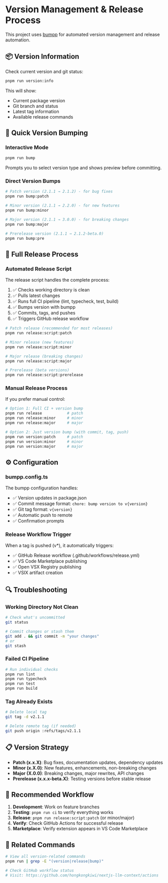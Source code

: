 # Version Management & Release Process

This project uses [bumpp](https://github.com/antfu/bumpp) for automated version management and release automation.

## 📦 Version Information

Check current version and git status:

```bash
pnpm run version:info
```

This will show:
- Current package version
- Git branch and status
- Latest tag information
- Available release commands

## 🚀 Quick Version Bumping

### Interactive Mode
```bash
pnpm run bump
```
Prompts you to select version type and shows preview before committing.

### Direct Version Bumps
```bash
# Patch version (2.1.1 → 2.1.2) - for bug fixes
pnpm run bump:patch

# Minor version (2.1.1 → 2.2.0) - for new features
pnpm run bump:minor

# Major version (2.1.1 → 3.0.0) - for breaking changes
pnpm run bump:major

# Prerelease version (2.1.1 → 2.1.2-beta.0)
pnpm run bump:pre
```

## 🎯 Full Release Process

### Automated Release Script
The release script handles the complete process:
1. ✅ Checks working directory is clean
2. ✅ Pulls latest changes
3. ✅ Runs full CI pipeline (lint, typecheck, test, build)
4. ✅ Bumps version with bumpp
5. ✅ Commits, tags, and pushes
6. ✅ Triggers GitHub release workflow

```bash
# Patch release (recommended for most releases)
pnpm run release:script:patch

# Minor release (new features)
pnpm run release:script:minor  

# Major release (breaking changes)
pnpm run release:script:major

# Prerelease (beta versions)
pnpm run release:script:prerelease
```

### Manual Release Process
If you prefer manual control:

```bash
# Option 1: Full CI + version bump
pnpm run release           # patch
pnpm run release:minor     # minor  
pnpm run release:major     # major

# Option 2: Just version bump (with commit, tag, push)
pnpm run version:patch     # patch
pnpm run version:minor     # minor
pnpm run version:major     # major
```

## ⚙️ Configuration

### bumpp.config.ts
The bumpp configuration handles:
- ✅ Version updates in package.json
- ✅ Commit message format: `chore: bump version to v{version}`
- ✅ Git tag format: `v{version}`
- ✅ Automatic push to remote
- ✅ Confirmation prompts

### Release Workflow Trigger
When a tag is pushed (v*), it automatically triggers:
- ✅ GitHub Release workflow (.github/workflows/release.yml)
- ✅ VS Code Marketplace publishing
- ✅ Open VSX Registry publishing
- ✅ VSIX artifact creation

## 🔍 Troubleshooting

### Working Directory Not Clean
```bash
# Check what's uncommitted
git status

# Commit changes or stash them
git add . && git commit -m "your changes"
# or
git stash
```

### Failed CI Pipeline
```bash
# Run individual checks
pnpm run lint
pnpm run typecheck  
pnpm run test
pnpm run build
```

### Tag Already Exists
```bash
# Delete local tag
git tag -d v2.1.1

# Delete remote tag (if needed)
git push origin :refs/tags/v2.1.1
```

## 📋 Version Strategy

- **Patch (x.x.X)**: Bug fixes, documentation updates, dependency updates
- **Minor (x.X.0)**: New features, enhancements, non-breaking changes  
- **Major (X.0.0)**: Breaking changes, major rewrites, API changes
- **Prerelease (x.x.x-beta.X)**: Testing versions before stable release

## 🎯 Recommended Workflow

1. **Development**: Work on feature branches
2. **Testing**: `pnpm run ci` to verify everything works
3. **Release**: `pnpm run release:script:patch` (or minor/major)
4. **Verify**: Check GitHub Actions for successful release
5. **Marketplace**: Verify extension appears in VS Code Marketplace

## 🔗 Related Commands

```bash
# View all version-related commands
pnpm run | grep -E "(version|release|bump)"

# Check GitHub workflow status
# Visit: https://github.com/hongkongkiwi/nextjs-llm-context/actions
``` 